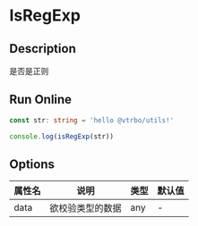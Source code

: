# IsRegExp

## Description
是否是正则

## Run Online

<RunCode :language="ts" :dependency="`
function toRawType(data: any): string {
  return Object.prototype.toString.call(data).slice(8, -1)
}
function isType(data: any, type: string): boolean {
  return toRawType(data).toLowerCase() === type.toLowerCase()
}
function isRegExp(data: any): boolean {
  return isType(data, 'RegExp')
}`">

```ts
const str: string = 'hello @vtrbo/utils!'

console.log(isRegExp(str))
```

</RunCode>

## Options

<div class="utils-table">

| 属性名 | 说明 | 类型 | 默认值 |
| --- | --- | --- | --- |
| data | 欲校验类型的数据 | any | - |

</div>